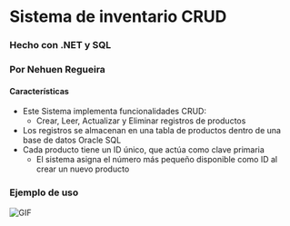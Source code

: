 # Sistema de inventario CRUD
### Hecho con .NET y SQL
### Por Nehuen Regueira

#### Características
- Este Sistema implementa funcionalidades CRUD:
    - Crear, Leer, Actualizar y Eliminar registros de productos
- Los registros se almacenan en una tabla de productos dentro de una base de datos Oracle SQL
- Cada producto tiene un ID único, que actúa como clave primaria
    - El sistema asigna el número más pequeño disponible como ID al crear un nuevo producto

### Ejemplo de uso


  ![GIF](./Gifs/UtilizacionInventario.gif)

